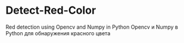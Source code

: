 # Detect-Red-Color
Red detection using Opencv and Numpy in Python
Opencv и Numpy в Python для обнаружения красного цвета
